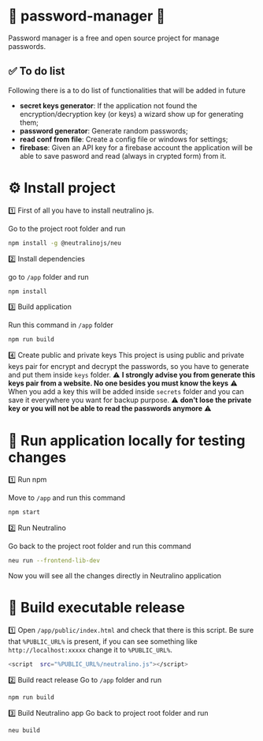 
# :key: password-manager :book:
Password manager is a free and open source project for manage passwords.

## :white_check_mark: To do list
Following there is a to do list of functionalities that will be added in future
* **secret keys generator**: If the application not found the encryption/decryption key (or keys) a wizard show up for generating them;
* **password generator**: Generate random passwords;
* **read conf from file**: Create a config file or windows for settings;
* **firebase**: Given an API key for a firebase account the application will be able to save pasword and read (always in crypted form) from it.


# :gear: Install project

:one: First of all you have to install neutralino js.

Go to the project root folder and run



```bash
npm install -g @neutralinojs/neu
```



:two: Install dependencies

go to `/app` folder and run



```bash
npm install
```



:three: Build application

Run this command in `/app` folder

```bash
npm run build
```

:four: Create public and private keys
This project is using public and private keys pair for encrypt and decrypt the passwords, so you have to generate and put them inside `keys` folder.
:warning: **I strongly  advise you from generate this keys pair from a website. No one besides you must know the keys** :warning:
When you add a key this will be added inside `secrets` folder and you can save it everywhere you want for backup purpose.  :warning: **don't lose the private key or you will not be able to read the passwords anymore** :warning:


# :rocket: Run application locally for testing changes

:one: Run npm

Move to `/app` and run this command

```bash
npm start
```



:two: Run Neutralino

Go back to the project root folder and run this command

```bash
neu run --frontend-lib-dev
```



Now you will see all the changes directly in Neutralino application

# :hammer: Build executable release
:one:
Open `/app/public/index.html` and check that there is this script. Be sure that `%PUBLIC_URL%` is present, if you can see something like `http://localhost:xxxxx` change it to `%PUBLIC_URL%`.
```bash
<script  src="%PUBLIC_URL%/neutralino.js"></script>
```

:two: Build react release
Go to `/app` folder and run
```bash
npm run build
```

:three: Build Neutralino app
Go back to project root folder and run

```bash
neu build
```